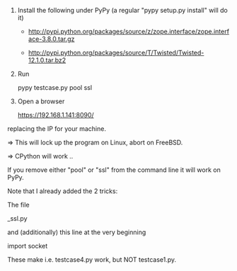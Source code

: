 1. Install the following under PyPy (a regular "pypy setup.py install" will do it)

   * http://pypi.python.org/packages/source/z/zope.interface/zope.interface-3.8.0.tar.gz

   * http://pypi.python.org/packages/source/T/Twisted/Twisted-12.1.0.tar.bz2

2. Run

   pypy testcase.py pool ssl

3. Open a browser

   https://192.168.1.141:8090/

replacing the IP for your machine.

=> This will lock up the program on Linux, abort on FreeBSD.

=> CPython will work ..

If you remove either "pool" or "ssl" from the command line it will work on PyPy.

Note that I already added the 2 tricks:

The file

  _ssl.py

and (additionally) this line at the very beginning

  import socket

 These make i.e. testcase4.py work, but NOT testcase1.py.
